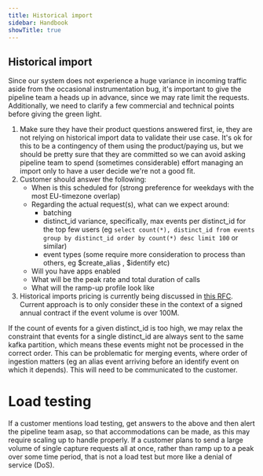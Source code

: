 ```yaml
---
title: Historical import
sidebar: Handbook
showTitle: true
---
```



## Historical import

Since our system does not experience a huge variance in incoming traffic aside from the occasional instrumentation bug, it's important to give the pipeline team a heads up in advance, since we may rate limit the requests. Additionally, we need to clarify a few commercial and technical points before giving the green light.

1. Make sure they have their product questions answered first, ie, they are not relying on historical import data to validate their use case. It's ok for this to be a contingency of them using the product/paying us, but we should be pretty sure that they are committed so we can avoid asking pipeline team to spend (sometimes considerable) effort managing an import only to have a user decide we're not a good fit.
2. Customer should answer the following: 
	- When is this scheduled for (strong preference for weekdays with the most EU-timezone overlap)
	- Regarding the actual request(s), what can we expect around:
		- batching
		- distinct_id variance, specifically, max events per distinct_id for the top few users (eg `select count(*), distinct_id from events group by distinct_id order by count(*) desc limit 100` or similar)
		- event types (some require more consideration to process than others, eg $create_alias , $identify etc)
	- Will you have apps enabled
	- What will be the peak rate and total duration of calls
	- What will the ramp-up profile look like
3. Historical imports pricing is currently being discussed in [this RFC](https://github.com/PostHog/product-internal/pull/708). Current approach is to only consider these in the context of a signed annual contract if the event volume is over 100M.  

If the count of events for a given distinct_id is too high, we may relax the constraint that events for a single distinct_id are always sent to the same kafka partition, which means these events might not be processed in the correct order. This can be problematic for merging events, where order of ingestion matters (eg an alias event arriving before an identify event on which it depends). This will need to be communicated to the customer.

# Load testing


If a customer mentions load testing, get answers to the above and then alert the pipeline team asap, so that accommodations can be made, as this may require scaling up to handle properly. If a customer plans to send a large volume of single capture requests all at once, rather than ramp up to a peak over some time period, that is not a load test but more like a denial of service (DoS).



